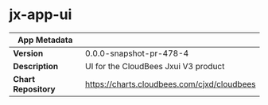 # jx-app-ui

|App Metadata||
|---|---|
| **Version** | 0.0.0-snapshot-pr-478-4 |
| **Description** | UI for the CloudBees Jxui V3 product |
| **Chart Repository** | https://charts.cloudbees.com/cjxd/cloudbees |
